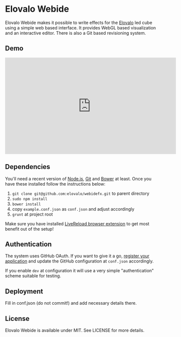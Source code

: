 # Elovalo Webide

Elovalo Webide makes it possible to write effects for the [Elovalo](http://www.elovalo.org) led cube using a simple web based interface. It provides WebGL based visualization and an interactive editor. There is also a Git based revisioning system.

## Demo

<iframe width="560" height="315" src="https://www.youtube.com/embed/p4sAIj8a5V4" frameborder="0" allowfullscreen></iframe>

## Dependencies

You'll need a recent version of [Node.js](http://nodejs.org/), [Git](http://gitscm.org/) and [Bower](https://github.com/twitter/bower) at least. Once you have these installed follow the instructions below:

1. `git clone git@github.com:elovalo/webidefx.git` to parent directory
2. `sudo npm install`
3. `bower install`
4. copy `example.conf.json` as `conf.json` and adjust accordingly
5. `grunt` at project root

Make sure you have installed [LiveReload browser extension](http://feedback.livereload.com/knowledgebase/articles/86242-how-do-i-install-and-use-the-browser-extensions-) to get most benefit out of the setup!

## Authentication

The system uses GitHub OAuth. If you want to give it a go, [register your application](https://github.com/settings/applications) and update the GitHub configuration at `conf.json` accordingly.

If you enable `dev` at configuration it will use a very simple "authentication" scheme suitable for testing.

## Deployment

Fill in conf.json (do not commit!) and add necessary details there.

## License

Elovalo Webide is available under MIT. See LICENSE for more details.
